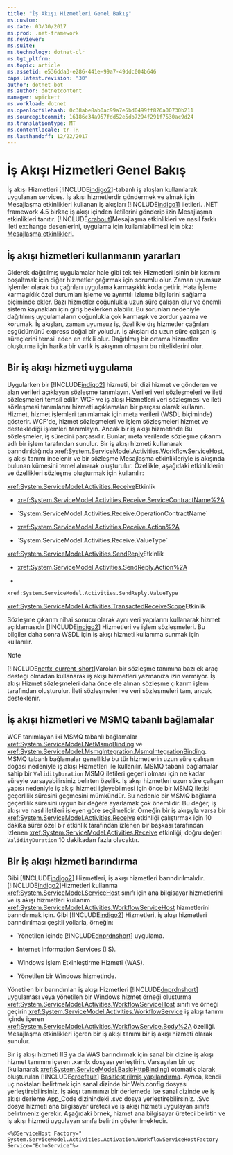 ```yaml
---
title: "İş Akışı Hizmetleri Genel Bakış"
ms.custom: 
ms.date: 03/30/2017
ms.prod: .net-framework
ms.reviewer: 
ms.suite: 
ms.technology: dotnet-clr
ms.tgt_pltfrm: 
ms.topic: article
ms.assetid: e536dda3-e286-441e-99a7-49ddc004b646
caps.latest.revision: "30"
author: dotnet-bot
ms.author: dotnetcontent
manager: wpickett
ms.workload: dotnet
ms.openlocfilehash: 0c38abe8ab0ac99a7e5bd0499ff826a00730b211
ms.sourcegitcommit: 16186c34a957fdd52e5db7294f291f7530ac9d24
ms.translationtype: MT
ms.contentlocale: tr-TR
ms.lasthandoff: 12/22/2017
---
```

# <a name="workflow-services-overview"></a>İş Akışı Hizmetleri Genel Bakış
İş akışı Hizmetleri [!INCLUDE[indigo2](../../../../includes/indigo2-md.md)]-tabanlı iş akışları kullanılarak uygulanan services. İş akışı hizmetlerdir göndermek ve almak için Mesajlaşma etkinlikleri kullanan iş akışları [!INCLUDE[indigo1](../../../../includes/indigo1-md.md)] iletileri. .NET framework 4.5 birkaç iş akışı içinden iletilerini gönderip izin Mesajlaşma etkinlikleri tanıtır. [!INCLUDE[crabout](../../../../includes/crabout-md.md)]Mesajlaşma etkinlikleri ve nasıl farklı ileti exchange desenlerini, uygulama için kullanılabilmesi için bkz: [Mesajlaşma etkinlikleri](../../../../docs/framework/wcf/feature-details/messaging-activities.md).  
  
## <a name="benefits-of-using-workflow-services"></a>İş akışı hizmetleri kullanmanın yararları  
 Giderek dağıtılmış uygulamalar hale gibi tek tek Hizmetleri işinin bir kısmını boşaltmak için diğer hizmetler çağırmak için sorumlu olur. Zaman uyumsuz işlemler olarak bu çağrıları uygulama karmaşıklık koda getirir. Hata işleme karmaşıklık özel durumları işleme ve ayrıntılı izleme bilgilerini sağlama biçiminde ekler. Bazı hizmetler çoğunlukla uzun süre çalışan olur ve önemli sistem kaynakları için giriş beklerken alabilir. Bu sorunları nedeniyle dağıtılmış uygulamaların çoğunlukla çok karmaşık ve zordur yazma ve korumak. İş akışları, zaman uyumsuz iş, özellikle dış hizmetler çağrıları eşgüdümünü express doğal bir yoludur. İş akışları da uzun süre çalışan iş süreçlerini temsil eden en etkili olur. Dağıtılmış bir ortama hizmetler oluşturma için harika bir varlık iş akışının olmasını bu niteliklerini olur.  
  
## <a name="implementing-a-workflow-service"></a>Bir iş akışı hizmeti uygulama  
 Uygularken bir [!INCLUDE[indigo2](../../../../includes/indigo2-md.md)] hizmeti, bir dizi hizmet ve gönderen ve alan verileri açıklayan sözleşme tanımlayın. Verileri veri sözleşmeleri ve ileti sözleşmeleri temsil edilir. WCF ve iş akışı Hizmetleri veri sözleşmesi ve ileti sözleşmesi tanımlarını hizmeti açıklamaları bir parçası olarak kullanın. Hizmet, hizmet işlemleri tanımlamak için meta verileri (WSDL biçiminde) gösterir. WCF'de, hizmet sözleşmeleri ve işlem sözleşmeleri hizmet ve desteklediği işlemleri tanımlayın. Ancak bir iş akışı hizmetinde Bu sözleşmeler, iş sürecini parçasıdır. Bunlar, meta verilerde sözleşme çıkarım adlı bir işlem tarafından sunulur. Bir iş akışı hizmeti kullanarak barındırıldığında <xref:System.ServiceModel.Activities.WorkflowServiceHost>, iş akışı tanımı incelenir ve bir sözleşme Mesajlaşma etkinlikleriyle iş akışında bulunan kümesini temel alınarak oluşturulur. Özellikle, aşağıdaki etkinliklerin ve özellikleri sözleşme oluşturmak için kullanılır:  
  
 <xref:System.ServiceModel.Activities.Receive>Etkinlik  
  
-   <xref:System.ServiceModel.Activities.Receive.ServiceContractName%2A>  
  
-   <!--zz <xref:System.ServiceModel.Activities.Receive.OperationContractName%2A>  --> `System.ServiceModel.Activities.Receive.OperationContractName`
  
-   <xref:System.ServiceModel.Activities.Receive.Action%2A>  
  
-   <!--zz <xref:System.ServiceModel.Activities.Receive.ValueType%2A>  --> `System.ServiceModel.Activities.Receive.ValueType`
  
 <xref:System.ServiceModel.Activities.SendReply>Etkinlik  
  
-   <xref:System.ServiceModel.Activities.SendReply.Action%2A>  
  
-   <!--zz <xref:System.ServiceModel.Activities.SendReply.ValueType%2A> -->
`xref:System.ServiceModel.Activities.SendReply.ValueType`
  
 <xref:System.ServiceModel.Activities.TransactedReceiveScope>Etkinlik  
  
 Sözleşme çıkarım nihai sonucu olarak aynı veri yapılarını kullanarak hizmet açıklamasıdır [!INCLUDE[indigo2](../../../../includes/indigo2-md.md)] Hizmetleri ve işlem sözleşmeleri. Bu bilgiler daha sonra WSDL için iş akışı hizmeti kullanıma sunmak için kullanılır.  
  
> [!NOTE]
>  [!INCLUDE[netfx_current_short](../../../../includes/netfx-current-short-md.md)]Varolan bir sözleşme tanımına bazı ek araç desteği olmadan kullanarak iş akışı hizmetleri yazmanıza izin vermiyor. İş akışı Hizmet sözleşmeleri daha önce ele alınan sözleşme çıkarım işlem tarafından oluşturulur. İleti sözleşmeleri ve veri sözleşmeleri tam, ancak desteklenir.  
  
## <a name="workflow-services-and-msmq-based-bindings"></a>İş akışı hizmetleri ve MSMQ tabanlı bağlamalar  
 WCF tanımlayan iki MSMQ tabanlı bağlamalar <xref:System.ServiceModel.NetMsmqBinding> ve <xref:System.ServiceModel.MsmqIntegration.MsmqIntegrationBinding>.  MSMQ tabanlı bağlamalar genellikle bu tür hizmetlerin uzun süre çalışan doğası nedeniyle iş akışı Hizmetleri ile kullanılır. MSMQ tabanlı bağlamalar sahip bir `ValidityDuration` MSMQ iletileri geçerli olması için ne kadar süreyle varsayabilirsiniz belirten özellik. İş akışı hizmetleri uzun süre çalışan yapısı nedeniyle iş akışı hizmeti işleyebilmesi için önce bir MSMQ iletisi geçerlilik süresini geçmesini mümkündür. Bu nedenle bir MSMQ bağlama geçerlilik süresini uygun bir değere ayarlamak çok önemlidir. Bu değer, iş akışı ve nasıl iletileri işleyen göre seçilmelidir. Örneğin bir iş akışıyla varsa bir <xref:System.ServiceModel.Activities.Receive> etkinliği çalıştırmak için 10 dakika sürer özel bir etkinlik tarafından izlenen bir başkası tarafından izlenen <xref:System.ServiceModel.Activities.Receive> etkinliği, doğru değeri `ValidityDuration` 10 dakikadan fazla olacaktır.  
  
## <a name="hosting-a-workflow-service"></a>Bir iş akışı hizmeti barındırma  
 Gibi [!INCLUDE[indigo2](../../../../includes/indigo2-md.md)] Hizmetleri, iş akışı hizmetleri barındırılmalıdır. [!INCLUDE[indigo2](../../../../includes/indigo2-md.md)]Hizmetleri kullanma <xref:System.ServiceModel.ServiceHost> sınıfı için ana bilgisayar hizmetlerini ve iş akışı hizmetleri kullanım <xref:System.ServiceModel.Activities.WorkflowServiceHost> hizmetlerini barındırmak için. Gibi [!INCLUDE[indigo2](../../../../includes/indigo2-md.md)] Hizmetleri, iş akışı hizmetleri barındırılması çeşitli yollarla, örneğin:  
  
-   Yönetilen içinde [!INCLUDE[dnprdnshort](../../../../includes/dnprdnshort-md.md)] uygulama.  
  
-   Internet Information Services (IIS).  
  
-   Windows İşlem Etkinleştirme Hizmeti (WAS).  
  
-   Yönetilen bir Windows hizmetinde.  
  
 Yönetilen bir barındırılan iş akışı Hizmetleri [!INCLUDE[dnprdnshort](../../../../includes/dnprdnshort-md.md)] uygulaması veya yönetilen bir Windows hizmet örneği oluşturma <xref:System.ServiceModel.Activities.WorkflowServiceHost> sınıfı ve örneği geçirin <xref:System.ServiceModel.Activities.WorkflowService> iş akışı tanımı içinde içeren <xref:System.ServiceModel.Activities.WorkflowService.Body%2A> özelliği. Mesajlaşma etkinlikleri içeren bir iş akışı tanımı bir iş akışı hizmeti olarak sunulur.  
  
 Bir iş akışı hizmeti IIS ya da WAS barındırmak için sanal bir dizine iş akışı hizmet tanımını içeren .xamlx dosyası yerleştirin. Varsayılan bir uç (kullanarak <xref:System.ServiceModel.BasicHttpBinding>) otomatik olarak oluşturulan [!INCLUDE[crdefault](../../../../includes/crdefault-md.md)] [Basitleştirilmiş yapılandırma](../../../../docs/framework/wcf/simplified-configuration.md). Ayrıca, kendi uç noktaları belirtmek için sanal dizinde bir Web.config dosyası yerleştirebilirsiniz. İş akışı tanımınızı bir derlemede ise sanal dizinde ve iş akışı derleme App_Code dizinindeki .svc dosya yerleştirebilirsiniz. .Svc dosya hizmeti ana bilgisayar üreteci ve iş akışı hizmeti uygulayan sınıfa belirtmeniz gerekir. Aşağıdaki örnek, hizmet ana bilgisayar üreteci belirtin ve iş akışı hizmeti uygulayan sınıfa belirtin gösterilmektedir.  
  
```  
<%@ServiceHost Factory=" System.ServiceModel.Activities.Activation.WorkflowServiceHostFactory  
Service="EchoService"%>  
```
